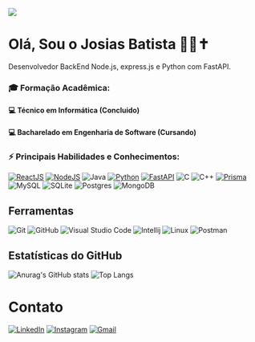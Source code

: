 ![](https://komarev.com/ghpvc/?username=josiasdev&color=006bed)

# Olá, Sou o Josias Batista 👨‍💻✝️
Desenvolvedor BackEnd Node.js, express.js e Python com FastAPI.
### 🎓 Formação Acadêmica: 
#### 💻  Técnico em Informática (Concluido)
#### 💻  Bacharelado em Engenharia de Software (Cursando)

### ⚡ Principais Habilidades e Conhecimentos:
[![ReactJS](https://img.shields.io/badge/React-20232A?style=for-the-badge&logo=react&logoColor=61DAFB)](https://react.dev)
[![NodeJS](https://img.shields.io/badge/node.js-6DA55F?style=for-the-badge&logo=node.js&logoColor=white)](https://nodejs.org/pt)
![Java](https://img.shields.io/badge/java-%23ED8B00.svg?style=for-the-badge&logo=openjdk&logoColor=white)
[![Python](https://img.shields.io/badge/python-3670A0?style=for-the-badge&logo=python&logoColor=ffdd54)](https://www.python.org)
[![FastAPI](https://img.shields.io/badge/FastAPI-005571?style=for-the-badge&logo=fastapi)](https://fastapi.tiangolo.com)
![C](https://img.shields.io/badge/c-%2300599C.svg?style=for-the-badge&logo=c&logoColor=white)
![C++](https://img.shields.io/badge/c++-%2300599C.svg?style=for-the-badge&logo=c%2B%2B&logoColor=white)
[![Prisma](https://img.shields.io/badge/Prisma-3982CE?style=for-the-badge&logo=Prisma&logoColor=white)](https://www.prisma.io)
![MySQL](https://img.shields.io/badge/mysql-4479A1.svg?style=for-the-badge&logo=mysql&logoColor=white)
![SQLite](https://img.shields.io/badge/sqlite-%2307405e.svg?style=for-the-badge&logo=sqlite&logoColor=white)
![Postgres](https://img.shields.io/badge/postgres-%23316192.svg?style=for-the-badge&logo=postgresql&logoColor=white)
![MongoDB](https://img.shields.io/badge/MongoDB-%234ea94b.svg?style=for-the-badge&logo=mongodb&logoColor=white)

## Ferramentas
![Git](https://img.shields.io/badge/git-%23F05033.svg?style=for-the-badge&logo=git&logoColor=white)
![GitHub](https://img.shields.io/badge/github-%23121011.svg?style=for-the-badge&logo=github&logoColor=white)
![Visual Studio Code](https://img.shields.io/badge/Visual%20Studio%20Code-0078d7.svg?style=for-the-badge&logo=visual-studio-code&logoColor=white)
![Intellij](https://img.shields.io/badge/IntelliJIDEA-000000.svg?style=for-the-badge&logo=intellij-idea&logoColor=white)
![Linux](https://img.shields.io/badge/-linux-05122a?style=for-the-badge&logo=linux)
![Postman](https://img.shields.io/badge/Postman-FF6C37?style=for-the-badge&logo=Postman&logoColor=white)

## Estatísticas do GitHub
![Anurag's GitHub stats](https://github-readme-stats.vercel.app/api?username=josiasdev&show_icons=true&theme=transparent&locale=pt-br)
![Top Langs](https://github-readme-stats-git-masterrstaa-rickstaa.vercel.app/api/top-langs/?username=josiasdev&layout=compact&theme=transparent&locale=pt-br)

# Contato
[![LinkedIn](https://img.shields.io/badge/LinkedIn-0077B5?style=for-the-badge&logo=linkedin&logoColor=white)](https://www.linkedin.com/in/josias-batista/)
[![Instagram](https://img.shields.io/badge/-Instagram-%23E4405F?style=for-the-badge&logo=instagram&logoColor=white)](https://www.instagram.com/josiascristaodev/)
[![Gmail](https://img.shields.io/badge/Gmail-333333?style=for-the-badge&logo=gmail&logoColor=red)](mailto:francisco.batista67@alu.ufc.br)
